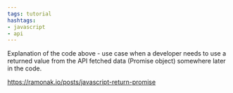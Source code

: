 ```yaml
---
tags: tutorial
hashtags:
- javascript
- api
---
```


Explanation of the code above - use case when a developer needs to use a returned value from the API fetched data (Promise object) somewhere later in the code.

https://ramonak.io/posts/javascript-return-promise